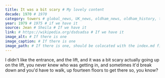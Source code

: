 ```yaml
---
title: It was a bit scary # My lovely content
decade: 1970 # 1970
category: towers # global_news, UK_news, oldham_news, oldham_history, towers, surrounding_estate # Always exactly one category
year: 1979 # 1975 # if we have it
source: Jean # Sheila # If we have it
link: # https://wikipedia.org/dsdsadsa # If we have it
image_alt: # If there is one
image_caption: # If there is one
image_path: # If there is one, should be colocated with the index.md file in the folder
---
```


I didn't like the entrance, and the lift, and it was a bit scary actually going up on the lift, you never knew who was getting in, and sometimes it'd break down and you'd have to walk, up fourteen floors to get there so, you know?
